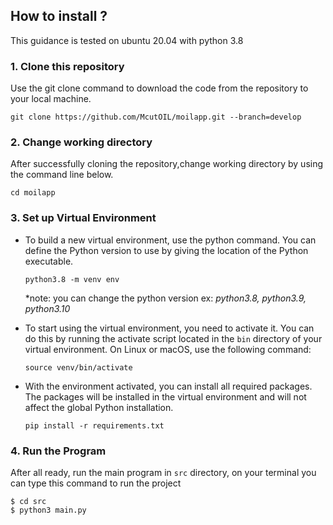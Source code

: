 ## How to install ?

This guidance is tested on ubuntu 20.04 with python 3.8

### 1. Clone this repository

   Use the git clone command to download the code from the repository to your local machine.
   ```
   git clone https://github.com/McutOIL/moilapp.git --branch=develop
   ```
### 2. Change working directory
   
   After successfully cloning the repository,change working directory by using the command line below.
   ```
   cd moilapp
   ```

### 3. Set up Virtual Environment 
  - To build a new virtual environment, use the python command. You can define the Python version to use by giving the location of the Python executable.
    ```
    python3.8 -m venv env
    ```
    *note: you can change the python version ex: *python3.8, python3.9, python3.10*


   - To start using the virtual environment, you need to activate it. You can do this by running the activate script located in the `bin` directory of your virtual environment. On Linux or macOS, use the following command:
     ```
     source venv/bin/activate
     ```
     
   - With the environment activated, you can install all required packages. The packages will be installed in the virtual environment and will not affect the global Python installation.
     ```
     pip install -r requirements.txt
     ```
  
### 4. Run the Program

After all ready, run the main program in `src` directory, on your terminal you can type this command to run the project

  ```
  $ cd src
  $ python3 main.py
  ```

